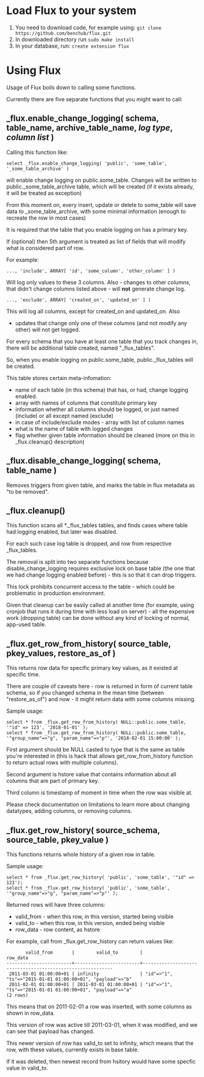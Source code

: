 # Load Flux to your system

1. You need to download code, for example using: `git clone https://github.com/benchub/flux.git`
2. In downloaded directory run `sudo make install`
3. In your database, run: `create extension flux`

# Using Flux

Usage of Flux boils down to calling some functions.

Currently there are five separate functions that you might want to call:

## \_flux.enable\_change\_logging( schema, table\_name, archive\_table\_name, _log type_, _column list_ )

Calling this function like:

    select _flux.enable_change_logging( 'public', 'some_table', '_some_table_archive' )

will enable change logging on public.some\_table. Changes will be written to
public.\_some\_table\_archive table, which will be created (if it exists already,
it will be treated as exception)

From this moment on, every insert, update or delete to some\_table will save
data to \_some\_table\_archive, with some minimal information (enough to recreate
the row in most cases)

It is required that the table that you enable logging on has a primary key.

If (optional)
then 5th argument is treated as list of fields that will modify what is
considered part of row.

For example:

    ..., 'include', ARRAY[ 'id', 'some_column', 'other_column' ] )

Will log only values to these 3 columns. Also - changes to other columns, that
didn't change columns listed above - will **not** generate change log.

    ..., 'exclude', ARRAY[ 'created_on', 'updated_on' ] )

This will log all columns, except for created\_on and updated\_on. Also
- updates that change only one of these columns (and not modify any other)
will not get logged.

For every schema that you have at least one table that you track changes in,
there will be additional table created, named "\_flux\_tables".

So, when you enable logging on public.some\_table, public.\_flux\_tables will be
created.

This table stores certain meta-infomation:

- name of each table (in this schema) that has, or had, change logging enabled.
- array with names of columns that constitute primary key
- information whether all columns should be logged, or just named (include) or all except named (exclude)
- in case of include/exclude modes - array with list of column names
- what is the name of table with logged changes
- flag whether given table information should be cleaned (more on this in \_flux.cleanup() description)

## \_flux.disable\_change\_logging( schema, table\_name )

Removes triggers from given table, and marks the table in flux metadata as "to
be removed".

## \_flux.cleanup()

This function scans all \*.\_flux\_tables tables, and finds cases where table
had logging enabled, but later was disabled.

For each such case log table is dropped, and row from respective \_flux\_tables.

The removal is split into two separate functions because
disable\_change\_logging requires exclusive lock on base table (the one that
we had change logging enabled before) - this is so that it can drop triggers.

This lock prohibits concurrent access to the table - which could be
problematic in production environment.

Given that cleanup can be easily called at another time (for example, using
cronjob that runs it during time with less load on server) - all the expensive
work (dropping table) can be done without any kind of locking of normal,
app-used table.

## \_flux.get\_row\_from\_history( source\_table, pkey\_values, restore\_as\_of )

This returns row data for specific primary key values, as it existed at
specific time.

There are couple of caveats here - row is returned in form of current table
schema, so if you changed schema in the mean time (between "restore\_as\_of")
and now - it might return data with some columns missing.

Sample usage:

    select * from _flux.get_row_from_history( NULL::public.some_table, '"id" => 123', '2018-01-01' );
    select * from _flux.get_row_from_history( NULL::public.some_table, '"group_name"=>"g", "param_name"=>"p"', '2018-02-01 15:00:00' );

First argument should be NULL casted to type that is the same as table you're
interested in (this is hack that allows get\_row\_from\_history function to
return actual rows with multiple columns).

Second argument is hstore value that contains information about all columns
that are part of primary key.

Third column is timestamp of moment in time when the row was visible at.

Please check documentation on limitations to learn more about changing
datatypes, adding columns, or removing columns.

## \_flux.get\_row\_history( source\_schema, source\_table, pkey\_value )

This functions returns whole history of a given row in table.

Sample usage:

    select * from _flux.get_row_history( 'public', 'some_table', '"id" => 123');
    select * from _flux.get_row_history( 'public', 'some_table', '"group_name"=>"g", "param_name"=>"p"' );

Returned rows will have three columns:

- valid\_from - when this row, in this version, started being visible
- valid\_to - when this row, in this version, ended being visible
- row\_data - row content, as hstore

For example, call from \_flux.get\_row\_history can return values like:

           valid_from       |        valid_to        |                         row_data
    ------------------------+------------------------+-----------------------------------------------------------
     2011-03-01 01:00:00+01 | infinity               | "id"=>"1", "ts"=>"2015-01-01 01:00:00+01", "payload"=>"b"
     2011-02-01 01:00:00+01 | 2011-03-01 01:00:00+01 | "id"=>"1", "ts"=>"2015-01-01 01:00:00+01", "payload"=>"a"
    (2 rows)

This means that on 2011-02-01 a row was inserted, with some columns as shown in row_data.

This version of row was active till 2011-03-01, when it was modified, and we can see that payload has changed.

This newer version of row has valid\_to set to infinity, which means that the row, with these values, currently exists in base table.

If it was deleted, then newest record from hsitory would have some specfic value in valid\_to.
